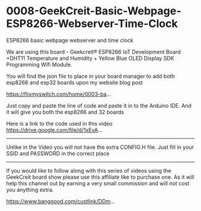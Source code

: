 # 0008-GeekCreit-Basic-Webpage-ESP8266-Webserver-Time-Clock

ESP8266 basic webpage webserver and time clock


We are using this board - Geekcreit® ESP8266 IoT Development Board +DHT11 Temperature and Humidity + Yellow Blue OLED Display SDK Programming Wifi Module.

You will find the json file to place in your board manager to add both esp8266 and esp32 boards upon my website blog post 

https://flixmyswitch.com/home/0003-ba...

 Just copy and paste the line of code and paste it in to the Arduino IDE.   And it will give you both the esp8266 and 32 boards


Here is a link to the code used in this video
https://drive.google.com/file/d/1xEvA...


***********************************************************************************************
Unlike in the Video you will not have the extra CONFIG.H file.  Just fill in your SSID and PASSWORD in the correct place
************************************************************************************************

If you would like to follow along with this series of videos using the GeekCreit board show please use this affiliate like to purchase one.  As it will help this channel out by earning a very small commission and will not cost you anything extra.

 https://www.banggood.com/custlink/DDm...


